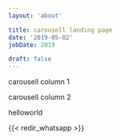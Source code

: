 ```yaml
---
layout: 'about'

title: carousell landing page
date: '2019-05-02'
jobDate: 2019

draft: false
---
```



carousell column 1


carousell column 2

helloworld

{{< redir_whatsapp >}}


